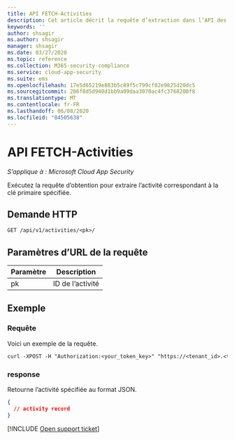 ```yaml
---
title: API FETCH-Activities
description: Cet article décrit la requête d’extraction dans l’API des activités de Cloud App Security.
keywords: ''
author: shsagir
ms.author: shsagir
manager: shsagir
ms.date: 03/27/2020
ms.topic: reference
ms.collection: M365-security-compliance
ms.service: cloud-app-security
ms.suite: ems
ms.openlocfilehash: 17e5d65219e883b5c89f5c799cf02e9825d20dc5
ms.sourcegitcommit: 286f8d5d940d1bb9a09daa3070ac4fc3768208f8
ms.translationtype: MT
ms.contentlocale: fr-FR
ms.lasthandoff: 06/08/2020
ms.locfileid: "84505638"
---
```

# <a name="fetch---activities-api"></a>API FETCH-Activities

*S’applique à : Microsoft Cloud App Security*

Exécutez la requête d’obtention pour extraire l’activité correspondant à la clé primaire spécifiée.

## <a name="http-request"></a>Demande HTTP

```rest
GET /api/v1/activities/<pk>/
```

## <a name="request-url-parameters"></a>Paramètres d’URL de la requête

| Paramètre | Description |
| --- | --- |
| pk | ID de l’activité |

## <a name="example"></a>Exemple

### <a name="request"></a>Requête

Voici un exemple de la requête.

```rest
curl -XPOST -H "Authorization:<your_token_key>" "https://<tenant_id>.<tenant_region>.contoso.com/api/v1/activities/<pk>/"
```

### <a name="response"></a>response

Retourne l’activité spécifiée au format JSON.

```json
{
  // activity record
}
```

[!INCLUDE [Open support ticket](includes/support.md)]
